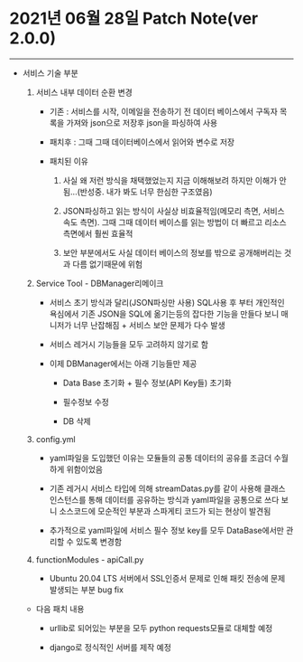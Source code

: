 2021년 06월 28일 Patch Note(ver 2.0.0)
===
***

- 서비스 기술 부분

    1. 서비스 내부 데이터 순환 변경
        
        - 기존 : 서비스를 시작, 이메일을 전송하기 전 데이터 베이스에서 구독자 목록을 가져와 json으로 저장후 json을 파싱하여 사용
        
        - 패치후 : 그때 그때 데이터베이스에서 읽어와 변수로 저장
        
        - 패치된 이유
            
            1. 사실 왜 저런 방식을 채택했었는지 지금 이해해보려 하지만 이해가 안됨...(반성중. 내가 봐도 너무 한심한 구조였음)
            
            2. JSON파싱하고 읽는 방식이 사실상 비효율적임(메모리 측면, 서비스 속도 측면). 그때 그때 데이터 베이스를 읽는 방법이 더 빠르고 리소스 측면에서 훨씬 효율적
            
            3. 보안 부분에서도 사실 데이터 베이스의 정보를 밖으로 공개해버리는 것과 다름 없기때문에 위험
    
    2. Service Tool - DBManager리메이크
    
        - 서비스 초기 방식과 달리(JSON파싱만 사용) SQL사용 후 부터 개인적인 욕심에서 기존 JSON을 SQL에 옮기는등의 잡다한 기능을 만들다 보니 매니저가 너무 난잡해짐 + 서비스 보안 문제가 다수 발생
        
        - 서비스 레거시 기능들을 모두 고려하지 않기로 함
        
        - 이제 DBManager에서는 아래 기능들만 제공
        
            - Data Base 초기화 + 필수 정보(API Key들) 초기화
            
            - 필수정보 수정
            
            - DB 삭제
    
    3. config.yml
    
        - yaml파일을 도입했던 이유는 모듈들의 공통 데이터의 공유를 조금더 수월하게 위함이었음
        
        - 기존 레거시 서비스 타입에 의해 streamDatas.py를 같이 사용해 클래스 인스턴스를 통해 데이터를 공유하는 방식과 yaml파일을 공통으로 쓰다 보니 소스코드에 모순적인 부분과 스파게티 코드가 되는 현상이 발견됨
        
        - 추가적으로 yaml파일에 서비스 필수 정보 key를 모두 DataBase에서만 관리할 수 있도록 변경함
    
    4. functionModules - apiCall.py
    
        - Ubuntu 20.04 LTS 서버에서 SSL인증서 문제로 인해 패킷 전송에 문제 발생되는 부분 bug fix
    
    * 다음 패치 내용
    
        - urllib로 되어있는 부분을 모두 python requests모듈로 대체할 예정
        
        - django로 정식적인 서버를 제작 예정